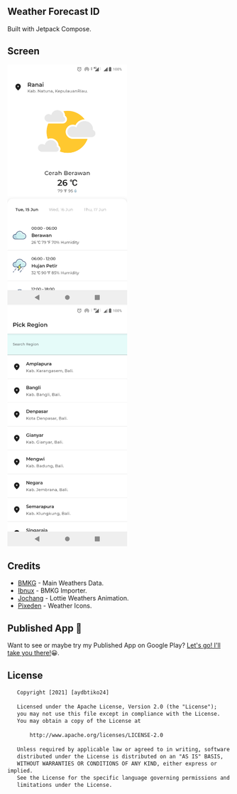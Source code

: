 ## Weather Forecast ID
Built with Jetpack Compose.

## Screen
<p align="left">
<img src="https://github.com/aydbtiko24/weather-forecast-ID/blob/main/media/1.png" style="display: inline;" width="270" height="540"/>
<img src="https://github.com/aydbtiko24/weather-forecast-ID/blob/main/media/2.png" style="display: inline;" width="270" height="540"/>
</p>

## Credits
- [BMKG][1] - Main Weathers Data.
- [Ibnux][2] - BMKG Importer.
- [Jochang][3] - Lottie Weathers Animation.
- [Pixeden][4] - Weather Icons.

[1]: https://data.bmkg.go.id/prakiraan-cuaca/
[2]: https://ibnux.github.io/BMKG-importer/
[3]: https://lottiefiles.com/user/26177#
[4]: http://www.pixeden.com/

## Published App 🏪
Want to see or maybe try my Published App on Google Play? [Let's go! I'll take you there!](https://bit.ly/apps-highair)😀.


## License
```
   Copyright [2021] [aydbtiko24]

   Licensed under the Apache License, Version 2.0 (the "License");
   you may not use this file except in compliance with the License.
   You may obtain a copy of the License at

       http://www.apache.org/licenses/LICENSE-2.0

   Unless required by applicable law or agreed to in writing, software
   distributed under the License is distributed on an "AS IS" BASIS,
   WITHOUT WARRANTIES OR CONDITIONS OF ANY KIND, either express or implied.
   See the License for the specific language governing permissions and
   limitations under the License.
```

